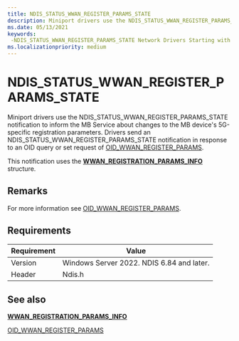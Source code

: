 ```yaml
---
title: NDIS_STATUS_WWAN_REGISTER_PARAMS_STATE
description: Miniport drivers use the NDIS_STATUS_WWAN_REGISTER_PARAMS_STATE notification to communicate changes to the MB device's 5G-specific registration parameters to the MB Service.
ms.date: 05/13/2021
keywords: 
 -NDIS_STATUS_WWAN_REGISTER_PARAMS_STATE Network Drivers Starting with Windows Vista
ms.localizationpriority: medium
---
```


# NDIS_STATUS_WWAN_REGISTER_PARAMS_STATE

Miniport drivers use the NDIS_STATUS_WWAN_REGISTER_PARAMS_STATE notification to inform the MB Service about changes to the MB device's 5G-specific registration parameters. Drivers send an NDIS_STATUS_WWAN_REGISTER_PARAMS_STATE notification in response to an OID query or set request of [OID_WWAN_REGISTER_PARAMS](/windows-hardware/drivers/network/oid-wwan-register-params).

This notification uses the [**WWAN_REGISTRATION_PARAMS_INFO**](/windows-hardware/drivers/ddi/wwan/ns-wwan-wwan_registration_params_info) structure.

## Remarks

For more information see [OID_WWAN_REGISTER_PARAMS](/windows-hardware/drivers/network/oid-wwan-register-params).

## Requirements

|Requirement|Value|
|-|-|
|Version|Windows Server 2022. NDIS 6.84 and later.|
|Header|Ndis.h|

## See also

[**WWAN_REGISTRATION_PARAMS_INFO**](/windows-hardware/drivers/ddi/wwan/ns-wwan-wwan_registration_params_info)

[OID_WWAN_REGISTER_PARAMS](/windows-hardware/drivers/network/oid-wwan-register-params)